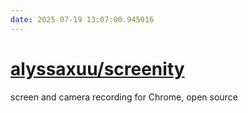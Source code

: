 ```yaml
---
date: 2025-07-19 13:07:00.945016
---
```


# [alyssaxuu/screenity](https://github.com/alyssaxuu/screenity)

screen and camera recording for Chrome, open source
